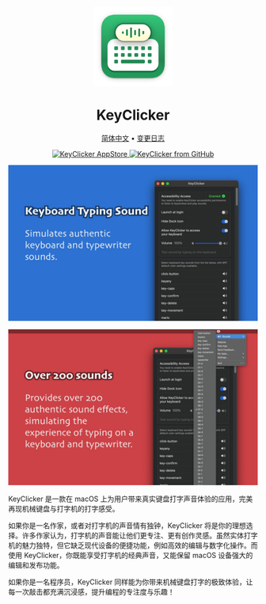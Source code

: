 <div align="center">
  <br />
  <br />
  <img src="./assets/logo.png" width="160" height="160">
  <h1>
    KeyClicker
  </h1>
  <!--rehype:style=border: 0;-->
  <p>
    <a href="./README.zh.md">简体中文</a> • 
    <a href="https://github.com/jaywcjlove/key-clicker/releases">变更日志</a>
  </p>
  <p>
    <a target="_blank" href="https://apps.apple.com/app/key-clicker/6740425504" title="KeyClicker for macOS">
      <img alt="KeyClicker AppStore" src="https://jaywcjlove.github.io/sb/download/macos.svg" height="51">
    </a>
    <a target="_blank" href="https://github.com/jaywcjlove/key-clicker/releases/latest/download/KeyClicker.zip" title="KeyClicker for macOS">
      <img alt="KeyClicker from GitHub" src="https://wangchujiang.com/sb/download/apple-download.svg" height="51">
    </a>
  </p>
</div>

![KeyClicker 1](./assets/screenshots-1.jpg)

![KeyClicker 1](./assets/screenshots-2.jpg)

KeyClicker 是一款在 macOS 上为用户带来真实键盘打字声音体验的应用，完美再现机械键盘与打字机的打字感受。

如果你是一名作家，或者对打字机的声音情有独钟，KeyClicker 将是你的理想选择。许多作家认为，打字机的声音能让他们更专注、更有创作灵感。虽然实体打字机的魅力独特，但它缺乏现代设备的便捷功能，例如高效的编辑与数字化操作。而使用 KeyClicker，你既能享受打字机的经典声音，又能保留 macOS 设备强大的编辑和发布功能。

如果你是一名程序员，KeyClicker 同样能为你带来机械键盘打字的极致体验，让每一次敲击都充满沉浸感，提升编程的专注度与乐趣！

<!--version: v1.0.0 -->